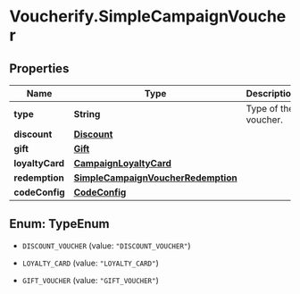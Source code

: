 # Voucherify.SimpleCampaignVoucher

## Properties

Name | Type | Description | Notes
------------ | ------------- | ------------- | -------------
**type** | **String** | Type of the voucher. | [optional] 
**discount** | [**Discount**](Discount.md) |  | [optional] 
**gift** | [**Gift**](Gift.md) |  | [optional] 
**loyaltyCard** | [**CampaignLoyaltyCard**](CampaignLoyaltyCard.md) |  | [optional] 
**redemption** | [**SimpleCampaignVoucherRedemption**](SimpleCampaignVoucherRedemption.md) |  | [optional] 
**codeConfig** | [**CodeConfig**](CodeConfig.md) |  | 



## Enum: TypeEnum


* `DISCOUNT_VOUCHER` (value: `"DISCOUNT_VOUCHER"`)

* `LOYALTY_CARD` (value: `"LOYALTY_CARD"`)

* `GIFT_VOUCHER` (value: `"GIFT_VOUCHER"`)





